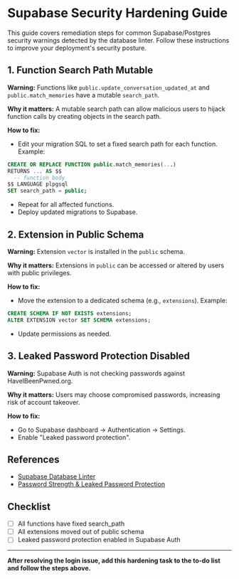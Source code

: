 # Supabase Security Hardening Guide

This guide covers remediation steps for common Supabase/Postgres security warnings detected by the database linter. Follow these instructions to improve your deployment's security posture.

## 1. Function Search Path Mutable

**Warning:** Functions like `public.update_conversation_updated_at` and `public.match_memories` have a mutable `search_path`.

**Why it matters:** A mutable search path can allow malicious users to hijack function calls by creating objects in the search path.

**How to fix:**
- Edit your migration SQL to set a fixed search path for each function. Example:

```sql
CREATE OR REPLACE FUNCTION public.match_memories(...)
RETURNS ... AS $$
  -- function body
$$ LANGUAGE plpgsql
SET search_path = public;
```

- Repeat for all affected functions.
- Deploy updated migrations to Supabase.

## 2. Extension in Public Schema

**Warning:** Extension `vector` is installed in the `public` schema.

**Why it matters:** Extensions in `public` can be accessed or altered by users with public privileges.

**How to fix:**
- Move the extension to a dedicated schema (e.g., `extensions`). Example:

```sql
CREATE SCHEMA IF NOT EXISTS extensions;
ALTER EXTENSION vector SET SCHEMA extensions;
```

- Update permissions as needed.

## 3. Leaked Password Protection Disabled

**Warning:** Supabase Auth is not checking passwords against HaveIBeenPwned.org.

**Why it matters:** Users may choose compromised passwords, increasing risk of account takeover.

**How to fix:**
- Go to Supabase dashboard → Authentication → Settings.
- Enable "Leaked password protection".

## References
- [Supabase Database Linter](https://supabase.com/docs/guides/database/database-linter)
- [Password Strength & Leaked Password Protection](https://supabase.com/docs/guides/auth/password-security#password-strength-and-leaked-password-protection)

## Checklist
- [ ] All functions have fixed search_path
- [ ] All extensions moved out of public schema
- [ ] Leaked password protection enabled in Supabase Auth

---

**After resolving the login issue, add this hardening task to the to-do list and follow the steps above.**
